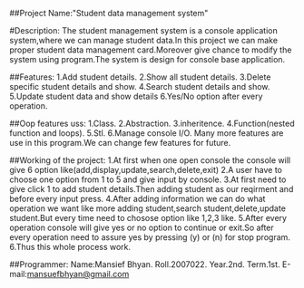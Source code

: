 ##Project Name:"Student data management system"

#Description:
The student management system is a console application system,where we can manage student data.In this project we can make proper student data management card.Moreover give chance to modify the system using program.The system is design for console base application.

##Features:
1.Add student details.
2.Show all student details.
3.Delete specific student details and show.
4.Search student details and show.
5.Update student data and show details
6.Yes/No option after every operation.

##Oop features uss:
1.Class.
2.Abstraction.
3.inheritence.
4.Function(nested function and loops).
5.Stl.
6.Manage console I/O.
Many more features are use in this program.We can change few features for future.

##Working of the project:
1.At first when one open console the console will give 6 option like(add,display,update,search,delete,exit)
2.A user have to choose one option from 1 to 5 and give input by console.
3.At first need to give click 1 to add student details.Then adding  student as our reqirment and before every input press.
4.After adding information we can do what operation we want like more adding student,search student,delete,update student.But every time need to chosose option like 1,2,3 like.
5.After every operation console will give yes or no option to continue or exit.So after every operation need to assure yes by pressing (y) or (n) for stop program.
6.Thus this whole process work.

##Programmer:
Name:Mansief Bhyan.
Roll.2007022.
Year.2nd.
Term.1st.
E-mail:mansuefbhyan@gmail.com




